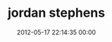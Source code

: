 ---
title: "jordan stephens"
date: 2012-05-17 22:14:35 00:00
permalink: /jordanstephens
twitter: "jordanstephens"
likes: [2227]
id: 129
gravatar: "http://www.gravatar.com/avatar/0543907746be29497b873de97957d3ab"
---